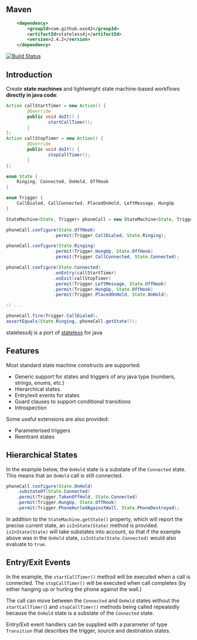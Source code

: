 ## Maven ##
```xml
    <dependency>
        <groupId>com.github.oxo42</groupId>
        <artifactId>stateless4j</artifactId>
        <version>2.4.2</version>
    </dependency>
```

[![Build Status](https://travis-ci.org/oxo42/stateless4j.svg?branch=master)](https://travis-ci.org/oxo42/stateless4j)

## Introduction ##
Create **state machines** and lightweight state machine-based workflows **directly in java code**:

```java
Action callStartTimer = new Action() {
        @Override
        public void doIt() {
                startCallTimer();
        }
};
Action callStopTimer = new Action() {
        @Override
        public void doIt() {
                stopCallTimer();
        }
};

enum State {
    Ringing, Connected, OnHold, OffHook
}

enum Trigger {
    CallDialed, CallConnected, PlacedOnHold, LeftMessage, HungUp
}

StateMachine<State, Trigger> phoneCall = new StateMachine<State, Trigger>(State.OffHook);

phoneCall.configure(State.OffHook)
                  .permit(Trigger.CallDialed, State.Ringing);

phoneCall.configure(State.Ringing)
                  .permit(Trigger.HungUp, State.OffHook)
                  .permit(Trigger.CallConnected, State.Connected);

phoneCall.configure(State.Connected)
                  .onEntry(callStartTimer)
                  .onExit(callStopTimer)
                  .permit(Trigger.LeftMessage, State.OffHook)
                  .permit(Trigger.HungUp, State.OffHook)
                  .permit(Trigger.PlacedOnHold, State.OnHold);

// ...

phoneCall.fire(Trigger.CallDialed);
assertEquals(State.Ringing, phoneCall.getState());
```

stateless4j is a port of [stateless](https://github.com/nblumhardt/stateless) for java


## Features ##
Most standard state machine constructs are supported:

* Generic support for states and triggers of any java type (numbers, strings, enums, etc.)
* Hierarchical states
* Entry/exit events for states
* Guard clauses to support conditional transitions
* Introspection


Some useful extensions are also provided:
* Parameterised triggers
* Reentrant states


## Hierarchical States ##
In the example below, the `OnHold` state is a substate of the `Connected` state. This means that an `OnHold` call is
still connected.

```java
phoneCall.configure(State.OnHold)
    .substateOf(State.Connected)
    .permit(Trigger.TakenOffHold, State.Connected)
    .permit(Trigger.HungUp, State.OffHook)
    .permit(Trigger.PhoneHurledAgainstWall, State.PhoneDestroyed);
```

In addition to the `StateMachine.getState()` property, which will report the precise current state, an `isInState(State)`
method is provided. `isInState(State)` will take substates into account, so that if the example above was in the
`OnHold` state, `isInState(State.Connected)` would also evaluate to `true`.

## Entry/Exit Events ##
In the example, the `startCallTimer()` method will be executed when a call is connected. The `stopCallTimer()` will be
executed when call completes (by either hanging up or hurling the phone against the wall.)

The call can move between the `Connected` and `OnHold` states without the `startCallTimer(`) and `stopCallTimer()`
methods being called repeatedly because the `OnHold` state is a substate of the `Connected` state.

Entry/Exit event handlers can be supplied with a parameter of type `Transition` that describes the trigger,
source and destination states.

